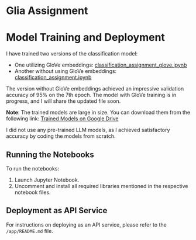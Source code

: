# Glia Assignment

# Model Training and Deployment

I have trained two versions of the classification model:
- One utilizing GloVe embeddings: [classification_assignment_glove.ipynb](link-to-notebook-glove)
- Another without using GloVe embeddings: [classification_assignment.ipynb](link-to-notebook-without-glove)

The version without GloVe embeddings achieved an impressive validation accuracy of 95% on the 7th epoch. 
The model with GloVe training is in progress, and I will share the updated file soon.

**Note**: The trained models are large in size. You can download them from the following link:
[Trained Models on Google Drive](https://drive.google.com/file/d/1Q7jAkE0NYCyQ-VriAHjUMh7PA5ZFo6Oz/view?usp=sharing)

I did not use any pre-trained LLM models, as I achieved satisfactory accuracy by coding the models from scratch.

## Running the Notebooks

To run the notebooks:
1. Launch Jupyter Notebook.
2. Uncomment and install all required libraries mentioned in the respective notebook files.

## Deployment as API Service

For instructions on deploying as an API service, please refer to the `/app/README.md` file.


